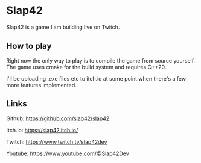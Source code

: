 # Slap42

Slap42 is a game I am building live on Twitch.

## How to play

Right now the only way to play is to compile the game from source yourself. The game uses cmake for the build system and requires C++20.

I'll be uploading .exe files etc to itch.io at some point when there's a few more features implemented.

## Links

Github: https://github.com/slap42/slap42

Itch.io: https://slap42.itch.io/

Twitch: https://www.twitch.tv/slap42dev

Youtube: https://www.youtube.com/@Slap42Dev

